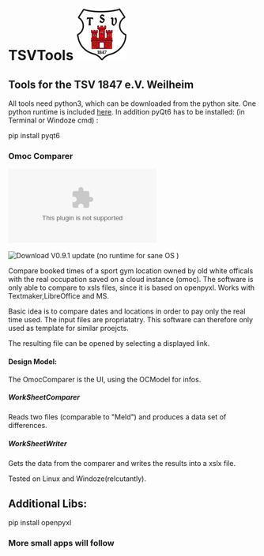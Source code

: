 # TSVTools  ![Screenshot](https://github.com/kanehekili/TSVTools/blob/main/src/icons/tsv_logo_100.png)

## Tools for the TSV 1847 e.V. Weilheim

All tools need python3, which can be downloaded from the python site. One python runtime is included [here](https://github.com/kanehekili/TSVTools/releases/download/V0.9/OmocC.zip). In addition pyQt6 has to be installed: (in Terminal or Windoze cmd) :

pip install pyqt6

### Omoc Comparer
![Download with python.exe V0.9](https://github.com/kanehekili/TSVTools/releases/download/V0.9/OmocC.zip)

![Download V0.9.1 update (no runtime for sane OS )](https://github.com/kanehekili/TSVTools/releases/tag/V0.9.1)

Compare booked times of a sport gym location owned by old white officals with the real occupation saved on a cloud instance (omoc). The software is only able to compare to xsls files, since it is based on openpyxl. Works with Textmaker,LibreOffice and MS.

Basic idea is to compare dates and locations in order to pay only the real time used. The input files are propriatatry. This software can therefore only used as template for similar proejcts.

The resulting file can be opened by selecting a displayed link.

#### Design Model:
The OmocComparer is the UI, using the OCModel for infos.

##### WorkSheetComparer
Reads two files (comparable to "Meld") and produces a data set of differences.

##### WorkSheetWriter
Gets the data from the comparer and writes the results into a xslx file.



Tested on Linux and Windoze(relcutantly). 

## Additional Libs:
pip install openpyxl

### More small apps will follow
